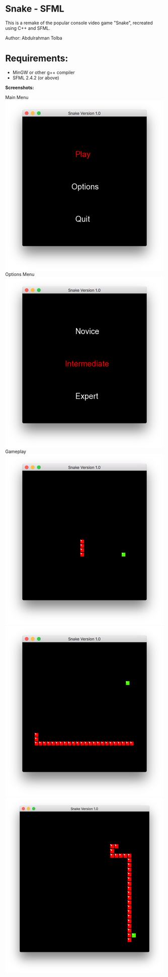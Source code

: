# Snake - SFML

This is a remake of the popular console video game "Snake", recreated using C++ and SFML.

Author: Abdulrahman Tolba

# Requirements:  

- MinGW or other g++ compiler <br/>
- SFML 2.4.2 (or above) <br/>


**Screenshots:** <br/>

Main Menu
![Main Menu](/Screenshots/ss1.png?raw=true "Main Menu")
Options Menu
![Options Menu](/Screenshots/ss2.png?raw=true "Options Menu")
Gameplay
![Gameplay](/Screenshots/ss3.png?raw=true "Gameplay")
![Gameplay](/Screenshots/ss4.png?raw=true "Gameplay")
![Gameplay](/Screenshots/ss5.png?raw=true "Gameplay")
